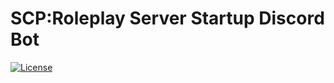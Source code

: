 # SCP:Roleplay Server Startup Discord Bot
[![License](https://img.shields.io/badge/License-VOSL%201.2-7b42f6?style=flat&logoColor=white)](LICENSE)





